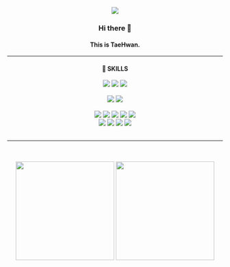 <div align="center">
  <img src="https://capsule-render.vercel.app/api?type=venom&color=171717&fontColor=a7a7a7&height=200&section=header&text=m%20o%20n%20t%20e&desc=taehwan's%20github&fontSize=60&fontAlign=45&fontAlignY=45&descAlign=60&descAlignY=62"/>
  <div>
    <h3>Hi there 👋</h3>
    <h4>This is TaeHwan.</h4>
    <hr/>
    <h4>🌻 SKILLS</h4>
    <img src="https://img.shields.io/badge/java-FFFFFF?style=for-the-badge&logo=java&logoColor=black">
    <img src="https://img.shields.io/badge/javascript-FFFFFF?style=for-the-badge&logo=javascript&logoColor=black">
    <img src="https://img.shields.io/badge/python-FFFFFF?style=for-the-badge&logo=python&logoColor=black">
    <br/>
    <br/>
    <img src="https://img.shields.io/badge/mysql-FFFFFF?style=for-the-badge&logo=mysql&logoColor=black">
    <img src="https://img.shields.io/badge/springboot-FFFFFF?style=for-the-badge&logo=springboot&logoColor=black">
    <br/>
    <br/>
    <img src="https://img.shields.io/badge/html5-FFFFFF?style=for-the-badge&logo=html5&logoColor=black">
    <img src="https://img.shields.io/badge/css3-FFFFFF?style=for-the-badge&logo=css3&logoColor=black">
    <img src="https://img.shields.io/badge/react-FFFFFF?style=for-the-badge&logo=react&logoColor=black">
    <img src="https://img.shields.io/badge/redux-FFFFFF?style=for-the-badge&logo=redux&logoColor=black">
    <img src="https://img.shields.io/badge/vue-FFFFFF?style=for-the-badge&logo=vue.js&logoColor=black">
    <br/>
    <img src="https://img.shields.io/badge/mongodb-FFFFFF?style=for-the-badge&logo=mongodb&logoColor=black">
    <img src="https://img.shields.io/badge/node.js-FFFFFF?style=for-the-badge&logo=node.js&logoColor=black">
    <img src="https://img.shields.io/badge/express-FFFFFF?style=for-the-badge&logo=express&logoColor=black">
    <img src="https://img.shields.io/badge/fastapi-FFFFFF?style=for-the-badge&logo=fastapi&logoColor=black">
    <br/>
    <br/>
    <hr/>

  </div>
</div>

<br/>
<br/>

<div align="center" alignY="center">
  <img height="230" src="https://github-readme-stats.vercel.app/api?username=taehwan01&show_icons=true&theme=swift"/>
  <img height="230" src="https://github-readme-stats.vercel.app/api/top-langs/?username=taehwan01&theme=swift&langs_count=4&hide=jupyter%20notebook,objective-c,makefile,cmake,c%2B%2B"/>
</div>
